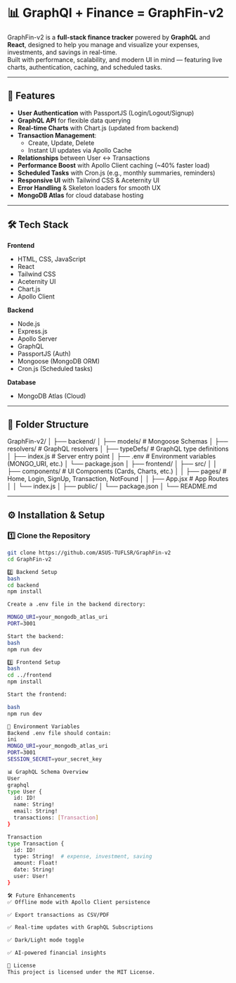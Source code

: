 # 📊 GraphQl + Finance = GraphFin-v2

GraphFin-v2 is a **full-stack finance tracker** powered by **GraphQL** and **React**, designed to help you manage and visualize your expenses, investments, and savings in real-time.  
Built with performance, scalability, and modern UI in mind — featuring live charts, authentication, caching, and scheduled tasks.

---

## 🚀 Features

- **User Authentication** with PassportJS (Login/Logout/Signup)
- **GraphQL API** for flexible data querying
- **Real-time Charts** with Chart.js (updated from backend)
- **Transaction Management**:
  - Create, Update, Delete
  - Instant UI updates via Apollo Cache
- **Relationships** between User ↔ Transactions
- **Performance Boost** with Apollo Client caching (~40% faster load)
- **Scheduled Tasks** with Cron.js (e.g., monthly summaries, reminders)
- **Responsive UI** with Tailwind CSS & Aceternity UI
- **Error Handling** & Skeleton loaders for smooth UX
- **MongoDB Atlas** for cloud database hosting

---

## 🛠️ Tech Stack

**Frontend**
- HTML, CSS, JavaScript
- React
- Tailwind CSS
- Aceternity UI
- Chart.js
- Apollo Client

**Backend**
- Node.js
- Express.js
- Apollo Server
- GraphQL
- PassportJS (Auth)
- Mongoose (MongoDB ORM)
- Cron.js (Scheduled tasks)

**Database**
- MongoDB Atlas (Cloud)

---

## 📂 Folder Structure
GraphFin-v2/
│
├── backend/
│ ├── models/ # Mongoose Schemas
│ ├── resolvers/ # GraphQL resolvers
│ ├── typeDefs/ # GraphQL type definitions
│ ├── index.js # Server entry point
│ ├── .env # Environment variables (MONGO_URI, etc.)
│ └── package.json
│
├── frontend/
│ ├── src/
│ │ ├── components/ # UI Components (Cards, Charts, etc.)
│ │ ├── pages/ # Home, Login, SignUp, Transaction, NotFound
│ │ ├── App.jsx # App Routes
│ │ └── index.js
│ ├── public/
│ └── package.json
│
└── README.md


---

## ⚙️ Installation & Setup

### **1️⃣ Clone the Repository**
```bash
git clone https://github.com/ASUS-TUFLSR/GraphFin-v2
cd GraphFin-v2

2️⃣ Backend Setup
bash
cd backend
npm install

Create a .env file in the backend directory:

MONGO_URI=your_mongodb_atlas_uri
PORT=3001

Start the backend:
bash
npm run dev

3️⃣ Frontend Setup
bash
cd ../frontend
npm install

Start the frontend:

bash
npm run dev

🔑 Environment Variables
Backend .env file should contain:
ini
MONGO_URI=your_mongodb_atlas_uri
PORT=3001
SESSION_SECRET=your_secret_key

📊 GraphQL Schema Overview
User 
graphql
type User {
  id: ID!
  name: String!
  email: String!
  transactions: [Transaction]
}

Transaction
type Transaction {
  id: ID!
  type: String!  # expense, investment, saving
  amount: Float!
  date: String!
  user: User!
}

🛠️ Future Enhancements
✅ Offline mode with Apollo Client persistence

✅ Export transactions as CSV/PDF

✅ Real-time updates with GraphQL Subscriptions

✅ Dark/Light mode toggle

✅ AI-powered financial insights

📜 License
This project is licensed under the MIT License.
